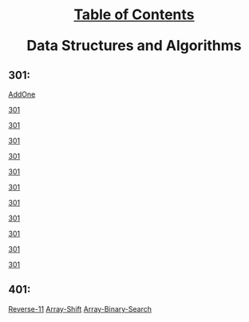 <h1 align="center">

<u>Table of Contents</u>

Data Structures and Algorithms

</h1>
<h2>301:</h2>

[AddOne](./code-challenges/challenges-01.test.js)

[](./code-challenges/challenges-02.test.js)

[301](./code-challenges/challenges-03.test.js)

[301](./code-challenges/challenges-04.test.js)

[301](./code-challenges/challenges-05.test.js)

[301](./code-challenges/challenges-06.test.js)

[301](./code-challenges/challenges-07.test.js)

[301](./code-challenges/challenges-08.test.js)

[301](./code-challenges/challenges-09.test.js)

[301](./code-challenges/challenges-10.test.js)

[301](./code-challenges/challenges-11.test.js)

[301](./code-challenges/challenges-12.test.js)

[301](./code-challenges/challenges-13.test.js)

<h2>401:</h2>

[Reverse-11](./javascript/codechallenges/arrayShift)
[Array-Shift](./javascript/codechallenges/arrayShift)
[Array-Binary-Search](./javascript/codechallenges/arrayShift)
